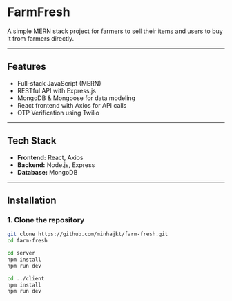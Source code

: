 # FarmFresh

A simple MERN stack project for farmers to sell their items and users to buy it from farmers directly.

---

## Features

- Full-stack JavaScript (MERN)
- RESTful API with Express.js
- MongoDB & Mongoose for data modeling
- React frontend with Axios for API calls
- OTP Verification using Twilio

---

## Tech Stack

- **Frontend:** React, Axios
- **Backend:** Node.js, Express
- **Database:** MongoDB

---

##  Installation

### 1. Clone the repository

```bash
git clone https://github.com/minhajkt/farm-fresh.git
cd farm-fresh

cd server
npm install
npm run dev

cd ../client
npm install
npm run dev

